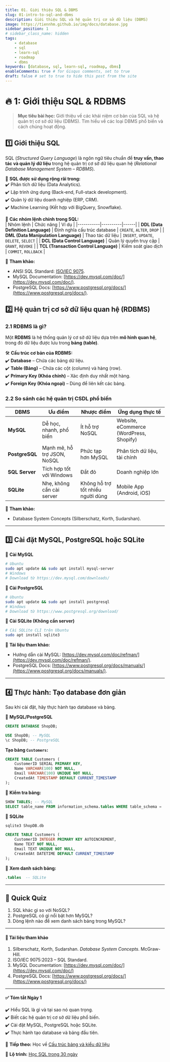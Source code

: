 ```yaml
---
title: 01. Giới thiệu SQL & DBMS
slug: 01-intro-to-sql-and-dbms
description: Giới thiệu SQL và hệ quản trị cơ sở dữ liệu (DBMS)
image: https://tiennhm.github.io/img/docs/database.jpg
sidebar_position: 1
# sidebar_class_name: hidden
tags:
    - database
    - sql
    - learn-sql
    - roadmap
    - dbms
keywords: [database, sql, learn-sql, roadmap, dbms]
enableComments: true # for Gisqus comments, set to true
draft: false # set to true to hide this post from the site
---
```


# 🔥 **1: Giới thiệu SQL & RDBMS**

> **Mục tiêu bài học:** Giới thiệu về các khái niệm cơ bản của SQL và hệ quản trị cơ sở dữ liệu (DBMS). Tìm hiểu về các loại DBMS phổ biến và cách chúng hoạt động.

## **1️⃣ Giới thiệu SQL**  
SQL (*Structured Query Language*) là ngôn ngữ tiêu chuẩn để **truy vấn, thao tác và quản lý dữ liệu** trong hệ quản trị cơ sở dữ liệu quan hệ (*Relational Database Management System – RDBMS*).  

📌 **SQL được sử dụng rộng rãi trong:**  
✔️ Phân tích dữ liệu (Data Analytics).  
✔️ Lập trình ứng dụng (Back-end, Full-stack development).  
✔️ Quản lý dữ liệu doanh nghiệp (ERP, CRM).  
✔️ Machine Learning (Kết hợp với BigQuery, Snowflake).  

🔹 **Các nhóm lệnh chính trong SQL:**  
| Nhóm lệnh | Chức năng | Ví dụ |
|-----------|----------|------|
| **DDL (Data Definition Language)** | Định nghĩa cấu trúc database | `CREATE`, `ALTER`, `DROP` |
| **DML (Data Manipulation Language)** | Thao tác dữ liệu | `INSERT`, `UPDATE`, `DELETE`, `SELECT` |
| **DCL (Data Control Language)** | Quản lý quyền truy cập | `GRANT`, `REVOKE` |
| **TCL (Transaction Control Language)** | Kiểm soát giao dịch | `COMMIT`, `ROLLBACK` |

📖 **Tham khảo:**  
- ANSI SQL Standard: [ISO/IEC 9075](https://www.iso.org/standard/63555.html).  
- MySQL Documentation: [https://dev.mysql.com/doc/](https://dev.mysql.com/doc/).  
- PostgreSQL Docs: [https://www.postgresql.org/docs/](https://www.postgresql.org/docs/).  

## **2️⃣ Hệ quản trị cơ sở dữ liệu quan hệ (RDBMS)**  
### **2.1 RDBMS là gì?**  
Một **RDBMS** là hệ thống quản lý cơ sở dữ liệu dựa trên **mô hình quan hệ**, trong đó dữ liệu được lưu trong **bảng (table)**.  

🛠 **Cấu trúc cơ bản của RDBMS:**  
✔️ **Database** – Chứa các bảng dữ liệu.  
✔️ **Table (Bảng)** – Chứa các cột (column) và hàng (row).  
✔️ **Primary Key (Khóa chính)** – Xác định duy nhất một hàng.  
✔️ **Foreign Key (Khóa ngoại)** – Dùng để liên kết các bảng.  

### **2.2 So sánh các hệ quản trị CSDL phổ biến**  
| DBMS | Ưu điểm | Nhược điểm | Ứng dụng thực tế |
|------|--------|------------|----------------|
| **MySQL** | Dễ học, nhanh, phổ biến | Ít hỗ trợ NoSQL | Website, eCommerce (WordPress, Shopify) |
| **PostgreSQL** | Mạnh mẽ, hỗ trợ JSON, NoSQL | Phức tạp hơn MySQL | Phân tích dữ liệu, tài chính |
| **SQL Server** | Tích hợp tốt với Windows | Đắt đỏ | Doanh nghiệp lớn |
| **SQLite** | Nhẹ, không cần cài server | Không hỗ trợ tốt nhiều người dùng | Mobile App (Android, iOS) |

📖 **Tham khảo:**  
- Database System Concepts (Silberschatz, Korth, Sudarshan).  

---

## **3️⃣ Cài đặt MySQL, PostgreSQL hoặc SQLite**  
🔹 **Cài MySQL**  
```sh
# Ubuntu
sudo apt update && sudo apt install mysql-server
# Windows
# Download từ https://dev.mysql.com/downloads/
```
🔹 **Cài PostgreSQL**  
```sh
# Ubuntu
sudo apt update && sudo apt install postgresql
# Windows
# Download từ https://www.postgresql.org/download/
```
🔹 **Cài SQLite (Không cần server)**  
```sh
# Cài SQLite CLI trên Ubuntu
sudo apt install sqlite3
```
📖 **Tài liệu tham khảo:**  
- Hướng dẫn cài MySQL: [https://dev.mysql.com/doc/refman/](https://dev.mysql.com/doc/refman/).  
- PostgreSQL Docs: [https://www.postgresql.org/docs/manuals/](https://www.postgresql.org/docs/manuals/).  

---

## **4️⃣ Thực hành: Tạo database đơn giản**  
Sau khi cài đặt, hãy thực hành tạo database và bảng.

📌 **MySQL/PostgreSQL**  
```sql
CREATE DATABASE ShopDB;
```
```sql
USE ShopDB; -- MySQL
\c ShopDB; -- PostgreSQL
```
**Tạo bảng `Customers`:**  
```sql
CREATE TABLE Customers (
    CustomerID SERIAL PRIMARY KEY,
    Name VARCHAR(100) NOT NULL,
    Email VARCHAR(100) UNIQUE NOT NULL,
    CreatedAt TIMESTAMP DEFAULT CURRENT_TIMESTAMP
);
```
🔎 **Kiểm tra bảng:**  
```sql
SHOW TABLES; -- MySQL  
SELECT table_name FROM information_schema.tables WHERE table_schema = 'public'; -- PostgreSQL  
```

📌 **SQLite**  
```sh
sqlite3 ShopDB.db
```
```sql
CREATE TABLE Customers (
    CustomerID INTEGER PRIMARY KEY AUTOINCREMENT,
    Name TEXT NOT NULL,
    Email TEXT UNIQUE NOT NULL,
    CreatedAt DATETIME DEFAULT CURRENT_TIMESTAMP
);
```
🔎 **Xem danh sách bảng:**  
```sql
.tables  -- SQLite
```

---

## 📌 **Quick Quiz**
1. SQL khác gì so với NoSQL?  
2. PostgreSQL có gì nổi bật hơn MySQL?  
3. Dòng lệnh nào để xem danh sách bảng trong MySQL?  

--- 

#### 📖 **Tài liệu tham khảo**  
1. Silberschatz, Korth, Sudarshan. *Database System Concepts*. McGraw-Hill.  
2. ISO/IEC 9075:2023 – SQL Standard.  
3. MySQL Documentation: [https://dev.mysql.com/doc/](https://dev.mysql.com/doc/)  
4. PostgreSQL Docs: [https://www.postgresql.org/docs/](https://www.postgresql.org/docs/)  

---

#### ✅ **Tóm tắt Ngày 1**  
✔️ Hiểu SQL là gì và tại sao nó quan trọng.  
✔️ Biết các hệ quản trị cơ sở dữ liệu phổ biến.  
✔️ Cài đặt MySQL, PostgreSQL hoặc SQLite.  
✔️ Thực hành tạo database và bảng đầu tiên. 

🚀 **Tiếp theo:** Học về [Cấu trúc bảng và kiểu dữ liệu](02.%20Table%20structure%20and%20data%20types.md)

📌 **Lộ trình:** [Học SQL trong 30 ngày](00.%2030-Day%20SQL%20Learning%20Roadmap.md)